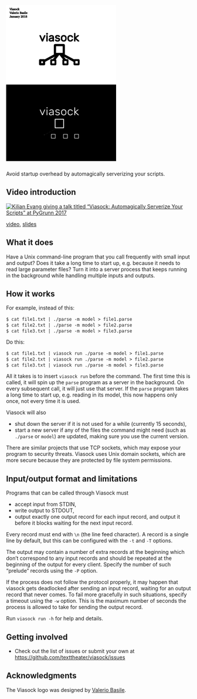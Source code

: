![Viasock logo](img/viasock_logo_300.png)
=========================================

Avoid startup overhead by automagically serverizing your scripts.

Video introduction
------------------

[![Kilian Evang giving a talk titled “Viasock: Automagically Serverize Your Scripts” at PyGrunn 2017](http://img.youtube.com/vi/sRQdiedyCA0/0.jpg)](https://www.youtube.com/watch?v=sRQdiedyCA0)

[video](https://www.youtube.com/watch?v=sRQdiedyCA0), [slides](https://texttheater.github.io/viasock-pygrunn2017)

What it does
------------

Have a Unix command-line program that you call frequently with small input and
output? Does it take a long time to start up, e.g. because it needs to read
large parameter files? Turn it into a server process that keeps running in the
background while handling multiple inputs and outputs.

How it works
------------

For example, instead of this:

    $ cat file1.txt | ./parse -m model > file1.parse
    $ cat file2.txt | ./parse -m model > file2.parse
    $ cat file3.txt | ./parse -m model > file3.parse

Do this:

    $ cat file1.txt | viasock run ./parse -m model > file1.parse
    $ cat file2.txt | viasock run ./parse -m model > file2.parse
    $ cat file3.txt | viasock run ./parse -m model > file3.parse

All it takes is to insert `viasock run` before the command. The first time this
is called, it will spin up the `parse` program as a server in the background.
On every subsequent call, it will just use that server. If the `parse`
program takes a long time to start up, e.g. reading in its model, this now
happens only once, not every time it is used.

Viasock will also

* shut down the server if it is not used for a while (currently 15 seconds),
* start a new server if any of the files the command might need (such as
  `./parse` or `model`) are updated, making sure you use the
  current version.

There are similar projects that use TCP sockets, which may expose your program
to security threats. Viasock uses Unix domain sockets, which are more secure
because they are protected by file system permissions.

Input/output format and limitations
-----------------------------------

Programs that can be called through Viasock must

* accept input from STDIN,
* write output to STDOUT,
* output exactly one output record for each input record, and output it before
  it blocks waiting for the next input record.

Every record must end with `\n` (the line feed character). A record is a single
line by default, but this can be configured with the `-t` and `-T` options.

The output may contain a number of extra records at the beginning which don’t
correspond to any input records and should be repeated at the beginning of the
output for every client. Specify the number of such “prelude” records using the
`-P` option.

If the process does not follow the protocol properly, it may happen that
viasock gets deadlocked after sending an input record, waiting for an output
record that never comes. To fail more gracefully in such situations, specify a
timeout using the `-w` option. This is the maximum number of seconds the
process is allowed to take for sending the output record.

Run `viasock run -h` for help and details.

Getting involved
----------------

* Check out the list of issues or submit your own at
  https://github.com/texttheater/viasock/issues

Acknowledgments
---------------

The Viasock logo was designed by [Valerio Basile](https://valeriobasile.github.io).

